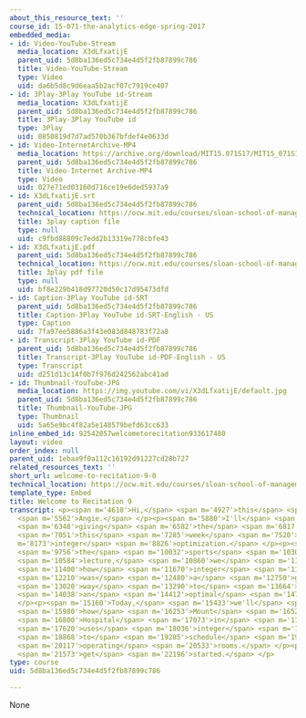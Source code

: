 ```yaml
---
about_this_resource_text: ''
course_id: 15-071-the-analytics-edge-spring-2017
embedded_media:
- id: Video-YouTube-Stream
  media_location: X3dLfxatijE
  parent_uid: 5d8ba136ed5c734e4d5f2fb87899c786
  title: Video-YouTube-Stream
  type: Video
  uid: da6b5d8c9d6eaa5b2acf07c7919ce407
- id: 3Play-3Play YouTube id-Stream
  media_location: X3dLfxatijE
  parent_uid: 5d8ba136ed5c734e4d5f2fb87899c786
  title: 3Play-3Play YouTube id
  type: 3Play
  uid: 0850819d7d7ad570b367bfdef4e0633d
- id: Video-InternetArchive-MP4
  media_location: https://archive.org/download/MIT15.071S17/MIT15_071S17_Session_9.4.01_300k.mp4
  parent_uid: 5d8ba136ed5c734e4d5f2fb87899c786
  title: Video-Internet Archive-MP4
  type: Video
  uid: 027e71ed03160d716ce19e6ded5937a9
- id: X3dLfxatijE.srt
  parent_uid: 5d8ba136ed5c734e4d5f2fb87899c786
  technical_location: https://ocw.mit.edu/courses/sloan-school-of-management/15-071-the-analytics-edge-spring-2017/integer-optimization/operating-room-scheduling-making-hospitals-run-smoothly-recitation/welcome-to-recitation-9-0/X3dLfxatijE.srt
  title: 3play caption file
  type: null
  uid: c9fbd88809c7edd2b13319e778cbfe43
- id: X3dLfxatijE.pdf
  parent_uid: 5d8ba136ed5c734e4d5f2fb87899c786
  technical_location: https://ocw.mit.edu/courses/sloan-school-of-management/15-071-the-analytics-edge-spring-2017/integer-optimization/operating-room-scheduling-making-hospitals-run-smoothly-recitation/welcome-to-recitation-9-0/X3dLfxatijE.pdf
  title: 3play pdf file
  type: null
  uid: bf8e229b418d97720d50c17d95473dfd
- id: Caption-3Play YouTube id-SRT
  parent_uid: 5d8ba136ed5c734e4d5f2fb87899c786
  title: Caption-3Play YouTube id-SRT-English - US
  type: Caption
  uid: 7fa97ee5886a3f43e083d848783f72a8
- id: Transcript-3Play YouTube id-PDF
  parent_uid: 5d8ba136ed5c734e4d5f2fb87899c786
  title: Transcript-3Play YouTube id-PDF-English - US
  type: Transcript
  uid: d251d13c14f0b7f976d242562abc41ad
- id: Thumbnail-YouTube-JPG
  media_location: https://img.youtube.com/vi/X3dLfxatijE/default.jpg
  parent_uid: 5d8ba136ed5c734e4d5f2fb87899c786
  title: Thumbnail-YouTube-JPG
  type: Thumbnail
  uid: 5a65e9bc4f82a5e148579befd63cc633
inline_embed_id: 92542057welcometorecitation933617480
layout: video
order_index: null
parent_uid: 1ebaa9f0a112c16192d91227cd28b727
related_resources_text: ''
short_url: welcome-to-recitation-9-0
technical_location: https://ocw.mit.edu/courses/sloan-school-of-management/15-071-the-analytics-edge-spring-2017/integer-optimization/operating-room-scheduling-making-hospitals-run-smoothly-recitation/welcome-to-recitation-9-0
template_type: Embed
title: Welcome to Recitation 9
transcript: <p><span m='4610'>Hi,</span> <span m='4927'>this</span> <span m='5245'>is</span>
  <span m='5562'>Angie.</span> </p><p><span m='5880'>I'll</span> <span m='6114'>be</span>
  <span m='6348'>giving</span> <span m='6582'>the</span> <span m='6817'>recitation</span>
  <span m='7051'>this</span> <span m='7285'>week</span> <span m='7520'>on</span> <span
  m='8173'>integer</span> <span m='8826'>optimization.</span> </p><p><span m='9480'>In</span>
  <span m='9756'>the</span> <span m='10032'>sports</span> <span m='10308'>scheduling</span>
  <span m='10584'>lecture,</span> <span m='10860'>we</span> <span m='11130'>saw</span>
  <span m='11400'>how</span> <span m='11670'>integer</span> <span m='11940'>optimization</span>
  <span m='12210'>was</span> <span m='12480'>a</span> <span m='12750'>great</span>
  <span m='13020'>way</span> <span m='13290'>to</span> <span m='13664'>design</span>
  <span m='14038'>an</span> <span m='14412'>optimal</span> <span m='14786'>schedule.</span>
  </p><p><span m='15160'>Today,</span> <span m='15433'>we'll</span> <span m='15706'>see</span>
  <span m='15980'>how</span> <span m='16253'>Mount</span> <span m='16526'>Sinai</span>
  <span m='16800'>Hospital</span> <span m='17073'>in</span> <span m='17346'>Toronto</span>
  <span m='17620'>uses</span> <span m='18036'>integer</span> <span m='18452'>optimization</span>
  <span m='18868'>to</span> <span m='19285'>schedule</span> <span m='19701'>their</span>
  <span m='20117'>operating</span> <span m='20533'>rooms.</span> </p><p><span m='20950'>Let's</span>
  <span m='21573'>get</span> <span m='22196'>started.</span> </p>
type: course
uid: 5d8ba136ed5c734e4d5f2fb87899c786

---
```

None